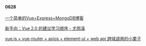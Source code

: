 #### 0628
[一个简单的Vue+Express+MongoDB博客](https://zhuanlan.zhihu.com/p/23426794)

[新手向：Vue 2.0 的建议学习顺序 - 尤雨溪](https://zhuanlan.zhihu.com/p/23134551)

[vue.js + vue-router + axios + element-ui + web api 跨域调用的小栗子](https://segmentfault.com/a/1190000015256609)